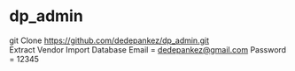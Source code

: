 # dp_admin
git Clone https://github.com/dedepankez/dp_admin.git
<br>
Extract Vendor
Import Database
Email = dedepankez@gmail.com
Password = 12345
